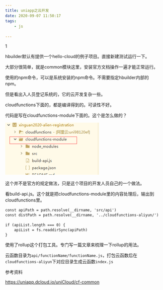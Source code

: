 ```yaml
---
title: uniapp之云开发
date: 2020-09-07 11:50:17
tags:
	- js

---
```


1

hbuilder默认有提供一个hello-cloud的例子项目。直接新建测试运行一下。

大部分很简单，就是common模块这里，安装官方文档操作一遍才能正常运行。

使用的npm命令，可以是系统安装的npm命令。不需要指定hbuilder内部的npm。

但是看出入人员登记系统的，它的云开发复杂一些。

cloudfunctions下面的，都是编译得到的。可读性不好。

代码是写在cloudfunctions-module下面的。这个是怎么做的？

![1599451043522](../images/random_name/1599451043522.png)

这个并不是官方的规定做法，只是这个项目的开发人员自己的一个做法。

看build-api.js。这个就是把cloudfunctions-module里的内容处理后，输出到cloudfunctions里。

```
const apiPath = path.resolve(__dirname, 'src/api')
const distPath = path.resolve(__dirname, '../cloudfunctions-aliyun/')

if (apiList.length === 0) {
	apiList = fs.readdirSync(apiPath)
}
```

使用了rollup这个打包工具。专门写一篇文章来梳理一下rollup的用法。

云函数目录为`api/functionName/functionName.js`，打包云函数后在`cloudfunctions-aliyun`下对应目录生成云函数`index.js`





参考资料

https://uniapp.dcloud.io/uniCloud/cf-common